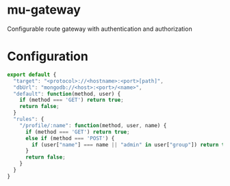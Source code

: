 # mu-gateway
Configurable route gateway with authentication and authorization 

# Configuration

```config.js
export default {
  "target": "<protocol>://<hostname>:<port>[path]",
  "dbUrl": "mongodb://<host>:<port>/<name>",
  "default": function(method, user) {
    if (method === 'GET') return true;
    return false;
  }
  "rules": {
    "/profile/:name": function(method, user, name) {
      if (method === 'GET') return true;
      else if (method === 'POST') {
        if (user["name"] === name || "admin" in user["group"]) return true;
      }
      return false;
    }
  }
}
```
